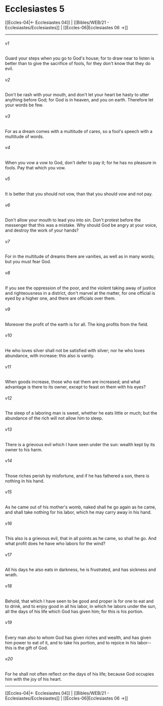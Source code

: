 # Ecclesiastes 5

[[Eccles-04|← Ecclesiastes 04]] | [[Bibles/WEB/21 - Ecclesiastes/Ecclesiastes]] | [[Eccles-06|Ecclesiastes 06 →]]
***



###### v1 
Guard your steps when you go to God's house; for to draw near to listen is better than to give the sacrifice of fools, for they don't know that they do evil. 

###### v2 
Don't be rash with your mouth, and don't let your heart be hasty to utter anything before God; for God is in heaven, and you on earth. Therefore let your words be few. 

###### v3 
For as a dream comes with a multitude of cares, so a fool's speech with a multitude of words. 

###### v4 
When you vow a vow to God, don't defer to pay it; for he has no pleasure in fools. Pay that which you vow. 

###### v5 
It is better that you should not vow, than that you should vow and not pay. 

###### v6 
Don't allow your mouth to lead you into sin. Don't protest before the messenger that this was a mistake. Why should God be angry at your voice, and destroy the work of your hands? 

###### v7 
For in the multitude of dreams there are vanities, as well as in many words; but you must fear God. 

###### v8 
If you see the oppression of the poor, and the violent taking away of justice and righteousness in a district, don't marvel at the matter, for one official is eyed by a higher one, and there are officials over them. 

###### v9 
Moreover the profit of the earth is for all. The king profits from the field. 

###### v10 
He who loves silver shall not be satisfied with silver; nor he who loves abundance, with increase: this also is vanity. 

###### v11 
When goods increase, those who eat them are increased; and what advantage is there to its owner, except to feast on them with his eyes? 

###### v12 
The sleep of a laboring man is sweet, whether he eats little or much; but the abundance of the rich will not allow him to sleep. 

###### v13 
There is a grievous evil which I have seen under the sun: wealth kept by its owner to his harm. 

###### v14 
Those riches perish by misfortune, and if he has fathered a son, there is nothing in his hand. 

###### v15 
As he came out of his mother's womb, naked shall he go again as he came, and shall take nothing for his labor, which he may carry away in his hand. 

###### v16 
This also is a grievous evil, that in all points as he came, so shall he go. And what profit does he have who labors for the wind? 

###### v17 
All his days he also eats in darkness, he is frustrated, and has sickness and wrath. 

###### v18 
Behold, that which I have seen to be good and proper is for one to eat and to drink, and to enjoy good in all his labor, in which he labors under the sun, all the days of his life which God has given him; for this is his portion. 

###### v19 
Every man also to whom God has given riches and wealth, and has given him power to eat of it, and to take his portion, and to rejoice in his labor--this is the gift of God. 

###### v20 
For he shall not often reflect on the days of his life; because God occupies him with the joy of his heart.

***
[[Eccles-04|← Ecclesiastes 04]] | [[Bibles/WEB/21 - Ecclesiastes/Ecclesiastes]] | [[Eccles-06|Ecclesiastes 06 →]]
